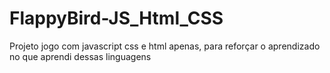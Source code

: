 # FlappyBird-JS_Html_CSS
Projeto jogo com javascript css e html apenas, para reforçar o aprendizado no que aprendi dessas linguagens
